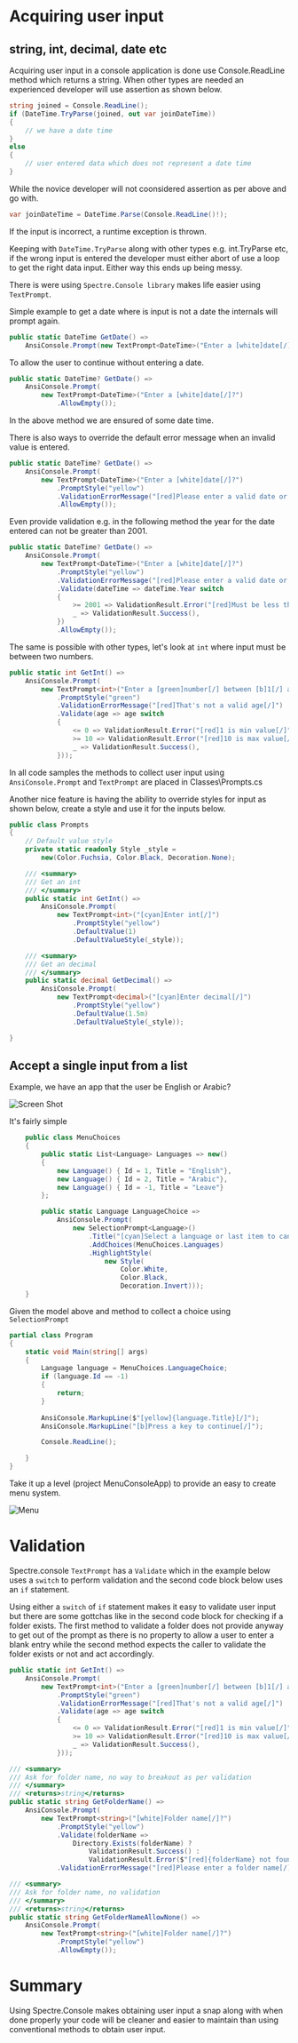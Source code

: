 # Acquiring user input

## string, int, decimal, date etc

Acquiring user input in a console application is done use Console.ReadLine method which returns a string. When other types are needed an experienced developer will use assertion as shown below.

```csharp
string joined = Console.ReadLine();
if (DateTime.TryParse(joined, out var joinDateTime))
{
    // we have a date time
}
else
{
    // user entered data which does not represent a date time
}
```

While the novice developer will not coonsidered assertion as per above and go with.

```csharp
var joinDateTime = DateTime.Parse(Console.ReadLine()!);
```

If the input is incorrect, a runtime exception is thrown.

Keeping with `DateTime.TryParse` along with other types e.g. int.TryParse etc, if the wrong input is entered the developer must either abort of use a loop to get the right data input. Either way this ends up being messy.

There is were using `Spectre.Console library` makes life easier using `TextPrompt`.

Simple example to get a date where is input is not a date the internals will prompt again.

```csharp
public static DateTime GetDate() =>
    AnsiConsole.Prompt(new TextPrompt<DateTime>("Enter a [white]date[/]?"));
```

To allow the user to  continue without entering a date.

```csharp
public static DateTime? GetDate() =>
    AnsiConsole.Prompt(
        new TextPrompt<DateTime>("Enter a [white]date[/]?")
            .AllowEmpty());
```

In the above method we are ensured of some date time.

There is also ways to override the default error message when an invalid value is entered.

```csharp
public static DateTime? GetDate() =>
    AnsiConsole.Prompt(
        new TextPrompt<DateTime>("Enter a [white]date[/]?")
            .PromptStyle("yellow")
            .ValidationErrorMessage("[red]Please enter a valid date or press ENTER to not enter a date[/]")
            .AllowEmpty());
```

Even provide validation e.g. in the following method the year for the date entered can not be greater than 2001.

```csharp
public static DateTime? GetDate() =>
    AnsiConsole.Prompt(
        new TextPrompt<DateTime>("Enter a [white]date[/]?")
            .PromptStyle("yellow")
            .ValidationErrorMessage("[red]Please enter a valid date or press ENTER to not enter a date[/]")
            .Validate(dateTime => dateTime.Year switch
            {
                >= 2001 => ValidationResult.Error("[red]Must be less than 2001[/]"),
                _ => ValidationResult.Success(),
            })
            .AllowEmpty());
```

The same is possible with other types, let's look at `int` where input must be between two numbers.

```csharp
public static int GetInt() =>
    AnsiConsole.Prompt(
        new TextPrompt<int>("Enter a [green]number[/] between [b]1[/] and [b]10[/]")
            .PromptStyle("green")
            .ValidationErrorMessage("[red]That's not a valid age[/]")
            .Validate(age => age switch
            {
                <= 0 => ValidationResult.Error("[red]1 is min value[/]"),
                >= 10 => ValidationResult.Error("[red]10 is max value[/]"),
                _ => ValidationResult.Success(),
            }));
```

In all code samples the methods to collect user input using `AnsiConsole.Prompt` and `TextPrompt` are placed in Classes\Prompts.cs

Another nice feature is having the ability to override styles for input as shown below, create a style and use it for the inputs below.

```csharp
public class Prompts
{
    // Default value style
    private static readonly Style _style = 
        new(Color.Fuchsia, Color.Black, Decoration.None);

    /// <summary>
    /// Get an int
    /// </summary>
    public static int GetInt() =>
        AnsiConsole.Prompt(
            new TextPrompt<int>("[cyan]Enter int[/]")
                .PromptStyle("yellow")
                .DefaultValue(1)
                .DefaultValueStyle(_style));

    /// <summary>
    /// Get an decimal
    /// </summary>
    public static decimal GetDecimal() =>
        AnsiConsole.Prompt(
            new TextPrompt<decimal>("[cyan]Enter decimal[/]")
                .PromptStyle("yellow")
                .DefaultValue(1.5m)
                .DefaultValueStyle(_style));

}
```

## Accept a single input from a list

Example, we have an app that the user be English or Arabic?

![Screen Shot](AskConsoleApp5/assets/ScreenShot.png)

It's fairly simple

```csharp
    public class MenuChoices
    {
        public static List<Language> Languages => new()
        {
            new Language() { Id = 1, Title = "English"},
            new Language() { Id = 2, Title = "Arabic"},
            new Language() { Id = -1, Title = "Leave"}
        };

        public static Language LanguageChoice =>
            AnsiConsole.Prompt(
                new SelectionPrompt<Language>()
                    .Title("[cyan]Select a language or last item to cancel by using up/down arrows then press enter[/]")
                    .AddChoices(MenuChoices.Languages)
                    .HighlightStyle(
                        new Style(
                            Color.White,
                            Color.Black,
                            Decoration.Invert)));
    }
```

Given the model above and method to collect a choice using `SelectionPrompt`

```csharp
partial class Program
{
    static void Main(string[] args)
    {
        Language language = MenuChoices.LanguageChoice;
        if (language.Id == -1)
        {
            return;
        }
        
        AnsiConsole.MarkupLine($"[yellow]{language.Title}[/]");
        AnsiConsole.MarkupLine("[b]Press a key to continue[/]");

        Console.ReadLine();

    }
}
```

Take it up a level (project MenuConsoleApp) to provide an easy to create menu system.

![Menu](MenuConsoleApp/assets/menu.png)

# Validation

Spectre.console `TextPrompt` has a `Validate` which in the example below uses a `switch` to perform validation and the second code block below uses an `if` statement.

Using either a `switch` of `if` statement makes it easy to validate user input but there are some gottchas like in the second code block for checking if a folder exists. The first method to validate a folder does not provide anyway to get out of the prompt as there is no property to allow a user to enter a blank entry while the second method expects the caller to validate the folder exists or not and act accordingly.


```csharp
public static int GetInt() =>
    AnsiConsole.Prompt(
        new TextPrompt<int>("Enter a [green]number[/] between [b]1[/] and [b]10[/]")
            .PromptStyle("green")
            .ValidationErrorMessage("[red]That's not a valid age[/]")
            .Validate(age => age switch
            {
                <= 0 => ValidationResult.Error("[red]1 is min value[/]"),
                >= 10 => ValidationResult.Error("[red]10 is max value[/]"),
                _ => ValidationResult.Success(),
            }));
```


```csharp
/// <summary>
/// Ask for folder name, no way to breakout as per validation
/// </summary>
/// <returns>string</returns>
public static string GetFolderName() =>
    AnsiConsole.Prompt(
        new TextPrompt<string>("[white]Folder name[/]?")
            .PromptStyle("yellow")
            .Validate(folderName =>
                Directory.Exists(folderName) ?
                    ValidationResult.Success() :
                    ValidationResult.Error($"[red]{folderName} not found[/]"))
            .ValidationErrorMessage("[red]Please enter a folder name[/]"));

/// <summary>
/// Ask for folder name, no validation
/// </summary>
/// <returns>string</returns>
public static string GetFolderNameAllowNone() =>
    AnsiConsole.Prompt(
        new TextPrompt<string>("[white]Folder name[/]?")
            .PromptStyle("yellow")
            .AllowEmpty());
```

# Summary

Using Spectre.Console makes obtaining user input a snap along with when done properly your code will be cleaner and easier to maintain than using conventional methods to obtain user input.




